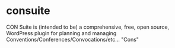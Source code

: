 # consuite
CON Suite is (intended to be) a comprehensive, free, open source, WordPress plugin for planning and managing Conventions/Conferences/Convocations/etc... "Cons"
